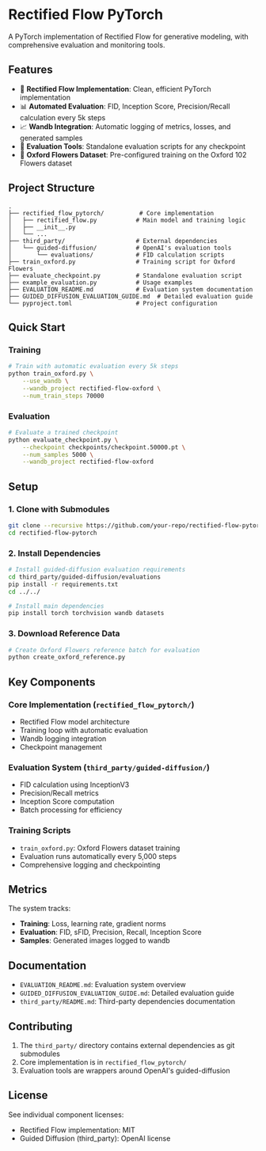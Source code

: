 # Rectified Flow PyTorch

A PyTorch implementation of Rectified Flow for generative modeling, with comprehensive evaluation and monitoring tools.

## Features

- 🚀 **Rectified Flow Implementation**: Clean, efficient PyTorch implementation
- 📊 **Automated Evaluation**: FID, Inception Score, Precision/Recall calculation every 5k steps
- 📈 **Wandb Integration**: Automatic logging of metrics, losses, and generated samples
- 🔧 **Evaluation Tools**: Standalone evaluation scripts for any checkpoint
- 🎯 **Oxford Flowers Dataset**: Pre-configured training on the Oxford 102 Flowers dataset

## Project Structure

```
.
├── rectified_flow_pytorch/          # Core implementation
│   ├── rectified_flow.py           # Main model and training logic
│   ├── __init__.py
│   └── ...
├── third_party/                    # External dependencies
│   └── guided-diffusion/           # OpenAI's evaluation tools
│       └── evaluations/            # FID calculation scripts
├── train_oxford.py                 # Training script for Oxford Flowers
├── evaluate_checkpoint.py          # Standalone evaluation script
├── example_evaluation.py           # Usage examples
├── EVALUATION_README.md            # Evaluation system documentation
├── GUIDED_DIFFUSION_EVALUATION_GUIDE.md  # Detailed evaluation guide
└── pyproject.toml                  # Project configuration
```

## Quick Start

### Training

```bash
# Train with automatic evaluation every 5k steps
python train_oxford.py \
    --use_wandb \
    --wandb_project rectified-flow-oxford \
    --num_train_steps 70000
```

### Evaluation

```bash
# Evaluate a trained checkpoint
python evaluate_checkpoint.py \
    --checkpoint checkpoints/checkpoint.50000.pt \
    --num_samples 5000 \
    --wandb_project rectified-flow-oxford
```

## Setup

### 1. Clone with Submodules

```bash
git clone --recursive https://github.com/your-repo/rectified-flow-pytorch.git
cd rectified-flow-pytorch
```

### 2. Install Dependencies

```bash
# Install guided-diffusion evaluation requirements
cd third_party/guided-diffusion/evaluations
pip install -r requirements.txt
cd ../../

# Install main dependencies
pip install torch torchvision wandb datasets
```

### 3. Download Reference Data

```bash
# Create Oxford Flowers reference batch for evaluation
python create_oxford_reference.py
```

## Key Components

### Core Implementation (`rectified_flow_pytorch/`)
- Rectified Flow model architecture
- Training loop with automatic evaluation
- Wandb logging integration
- Checkpoint management

### Evaluation System (`third_party/guided-diffusion/`)
- FID calculation using InceptionV3
- Precision/Recall metrics
- Inception Score computation
- Batch processing for efficiency

### Training Scripts
- `train_oxford.py`: Oxford Flowers dataset training
- Evaluation runs automatically every 5,000 steps
- Comprehensive logging and checkpointing

## Metrics

The system tracks:
- **Training**: Loss, learning rate, gradient norms
- **Evaluation**: FID, sFID, Precision, Recall, Inception Score
- **Samples**: Generated images logged to wandb

## Documentation

- `EVALUATION_README.md`: Evaluation system overview
- `GUIDED_DIFFUSION_EVALUATION_GUIDE.md`: Detailed evaluation guide
- `third_party/README.md`: Third-party dependencies documentation

## Contributing

1. The `third_party/` directory contains external dependencies as git submodules
2. Core implementation is in `rectified_flow_pytorch/`
3. Evaluation tools are wrappers around OpenAI's guided-diffusion

## License

See individual component licenses:
- Rectified Flow implementation: MIT
- Guided Diffusion (third_party): OpenAI license
